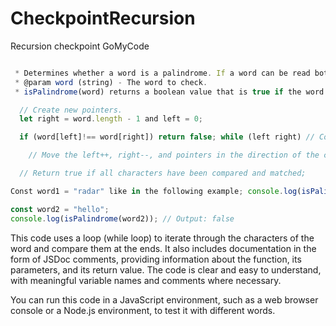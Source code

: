 # CheckpointRecursion
Recursion checkpoint GoMyCode

```javascript /**

 * Determines whether a word is a palindrome. If a word can be read both from left to right and from right to left, it is a palindrome.
 * @param word (string) - The word to check.
 * isPalindrome(word) returns a boolean value that is true if the word is a palindrome and false otherwise. // Verify if the stop condition is true if (word.length = 1). the restoration of true;

  // Create new pointers.
  let right = word.length - 1 and left = 0;

  if (word[left]!== word[right]) return false; while (left right) // Compare characters at the ends of the word;

    // Move the left++, right--, and pointers in the direction of the center.

  // Return true if all characters have been compared and matched;

Const word1 = "radar" like in the following example; console.log(isPalindrome(word1)); // Output: true

const word2 = "hello";
console.log(isPalindrome(word2)); // Output: false
```

This code uses a loop (while loop) to iterate through the characters of the word and compare them at the ends. It also includes documentation in the form of JSDoc comments, providing information about the function, its parameters, and its return value. The code is clear and easy to understand, with meaningful variable names and comments where necessary.

You can run this code in a JavaScript environment, such as a web browser console or a Node.js environment, to test it with different words.

